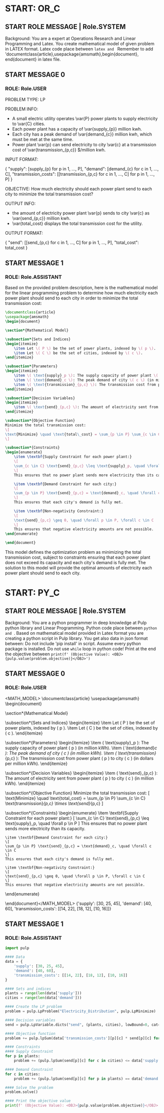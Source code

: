 # START: OR_C 
## START ROLE MESSAGE | Role.SYSTEM 
Background: You are a expert at Operations Research and Linear Programming and Latex. You create mathematical model of given problem in LATEX format. Latex code place between ```latex and ``` Remember to add 'documentclass{article},usepackage{amsmath},begin{document}, end{document} in latex file. 
## START MESSAGE 0 
### ROLE: Role.USER
<DESCRIPTION>
PROBLEM TYPE: LP

PROBLEM INFO:

- A small electric utility operates \var{P} power plants to supply electricity to \var{C} cities.
- Each power plant has a capacity of \var{supply_{p}} million kwh.
- Each city has a peak demand of \var{demand_{c}} million kwh, which must be met at the same time.
- Power plant \var{p} can send electricity to city \var{c} at a transmission cost of \var{transmission_{p,c}} $/million kwh.

INPUT FORMAT: 

{
    "supply": [supply_{p} for p in 1, ..., P],
    "demand": [demand_{c} for c in 1, ..., C],
    "transmission_costs": [[transmission_{p,c} for c in 1, ..., C] for p in 1, ..., P]
}

OBJECTIVE: How much electricity should each power plant send to each city to minimize the total transmission cost?

OUTPUT INFO:

- the amount of electricity power plant \var{p} sends to city \var{c} as \var{send_{p,c}} million kwh.
- \var{total_cost} displays the total transmission cost for the utility.

OUTPUT FORMAT:

{
    "send": [[send_{p,c} for c in 1, ..., C] for p in 1, ..., P],
    "total_cost": total_cost
}

</DESCRIPTION>


## START MESSAGE 1 
### ROLE: Role.ASSISTANT
Based on the provided problem description, here is the mathematical model for the linear programming problem to determine how much electricity each power plant should send to each city in order to minimize the total transmission cost:

```latex
\documentclass{article}
\usepackage{amsmath}
\begin{document}

\section*{Mathematical Model}

\subsection*{Sets and Indices}
\begin{itemize}
    \item Let \( P \) be the set of power plants, indexed by \( p \).
    \item Let \( C \) be the set of cities, indexed by \( c \).
\end{itemize}

\subsection*{Parameters}
\begin{itemize}
    \item \( \text{supply}_p \): The supply capacity of power plant \( p \) (in million kWh).
    \item \( \text{demand}_c \): The peak demand of city \( c \) (in million kWh).
    \item \( \text{transmission}_{p,c} \): The transmission cost from power plant \( p \) to city \( c \) (in dollars per million kWh).
\end{itemize}

\subsection*{Decision Variables}
\begin{itemize}
    \item \( \text{send}_{p,c} \): The amount of electricity sent from power plant \( p \) to city \( c \) (in million kWh).
\end{itemize}

\subsection*{Objective Function}
Minimize the total transmission cost:
\[
\text{Minimize} \quad \text{total\_cost} = \sum_{p \in P} \sum_{c \in C} \text{transmission}_{p,c} \times \text{send}_{p,c}
\]

\subsection*{Constraints}
\begin{enumerate}
    \item \textbf{Supply Constraint for each power plant:}
    \[
    \sum_{c \in C} \text{send}_{p,c} \leq \text{supply}_p, \quad \forall p \in P
    \]
    This ensures that no power plant sends more electricity than its capacity.

    \item \textbf{Demand Constraint for each city:}
    \[
    \sum_{p \in P} \text{send}_{p,c} = \text{demand}_c, \quad \forall c \in C
    \]
    This ensures that each city's demand is fully met.

    \item \textbf{Non-negativity Constraint:}
    \[
    \text{send}_{p,c} \geq 0, \quad \forall p \in P, \forall c \in C
    \]
    This ensures that negative electricity amounts are not possible.
\end{enumerate}

\end{document}
```

This model defines the optimization problem as minimizing the total transmission cost, subject to constraints ensuring that each power plant does not exceed its capacity and each city's demand is fully met. The solution to this model will provide the optimal amounts of electricity each power plant should send to each city.

# START: PY_C 
## START ROLE MESSAGE | Role.SYSTEM 
Background: You are a python programmer in deep knowledge at Pulp python library and Linear Programming. Python code place between ```python and ```. Based on mathematical model provided in Latex format you are creating a python script in Pulp library. You get also data in json format between: <DATA></DATA> Do not include 'pip install' in script. Assume every python package is installed. Do not use `while` loop in python code! Print at the end the objective between <OBJ></OBJ> `print(f' (Objective Value): <OBJ>{pulp.value(problem.objective)}</OBJ>')` 
## START MESSAGE 0 
### ROLE: Role.USER
<MATH_MODEL>
\documentclass{article}
\usepackage{amsmath}
\begin{document}

\section*{Mathematical Model}

\subsection*{Sets and Indices}
\begin{itemize}
    \item Let \( P \) be the set of power plants, indexed by \( p \).
    \item Let \( C \) be the set of cities, indexed by \( c \).
\end{itemize}

\subsection*{Parameters}
\begin{itemize}
    \item \( \text{supply}_p \): The supply capacity of power plant \( p \) (in million kWh).
    \item \( \text{demand}_c \): The peak demand of city \( c \) (in million kWh).
    \item \( \text{transmission}_{p,c} \): The transmission cost from power plant \( p \) to city \( c \) (in dollars per million kWh).
\end{itemize}

\subsection*{Decision Variables}
\begin{itemize}
    \item \( \text{send}_{p,c} \): The amount of electricity sent from power plant \( p \) to city \( c \) (in million kWh).
\end{itemize}

\subsection*{Objective Function}
Minimize the total transmission cost:
\[
\text{Minimize} \quad \text{total\_cost} = \sum_{p \in P} \sum_{c \in C} \text{transmission}_{p,c} \times \text{send}_{p,c}
\]

\subsection*{Constraints}
\begin{enumerate}
    \item \textbf{Supply Constraint for each power plant:}
    \[
    \sum_{c \in C} \text{send}_{p,c} \leq \text{supply}_p, \quad \forall p \in P
    \]
    This ensures that no power plant sends more electricity than its capacity.

    \item \textbf{Demand Constraint for each city:}
    \[
    \sum_{p \in P} \text{send}_{p,c} = \text{demand}_c, \quad \forall c \in C
    \]
    This ensures that each city's demand is fully met.

    \item \textbf{Non-negativity Constraint:}
    \[
    \text{send}_{p,c} \geq 0, \quad \forall p \in P, \forall c \in C
    \]
    This ensures that negative electricity amounts are not possible.
\end{enumerate}

\end{document}</MATH_MODEL>
<DATA>
{'supply': [30, 25, 45], 'demand': [40, 60], 'transmission_costs': [[14, 22], [18, 12], [10, 16]]}</DATA>


## START MESSAGE 1 
### ROLE: Role.ASSISTANT
```python
import pulp

#### Data
data = {
    'supply': [30, 25, 45],
    'demand': [40, 60],
    'transmission_costs': [[14, 22], [18, 12], [10, 16]]
}

#### Sets and indices
plants = range(len(data['supply']))
cities = range(len(data['demand']))

#### Create the LP problem
problem = pulp.LpProblem("Electricity_Distribution", pulp.LpMinimize)

#### Decision variables
send = pulp.LpVariable.dicts("send", (plants, cities), lowBound=0, cat='Continuous')

#### Objective function
problem += pulp.lpSum(data['transmission_costs'][p][c] * send[p][c] for p in plants for c in cities)

#### Constraints
#### Supply Constraint
for p in plants:
    problem += (pulp.lpSum(send[p][c] for c in cities) <= data['supply'][p], f"Supply_Constraint_Plant_{p}")

#### Demand Constraint
for c in cities:
    problem += (pulp.lpSum(send[p][c] for p in plants) == data['demand'][c], f"Demand_Constraint_City_{c}")

#### Solve the problem
problem.solve()

#### Print the objective value
print(f' (Objective Value): <OBJ>{pulp.value(problem.objective)}</OBJ>')
```

